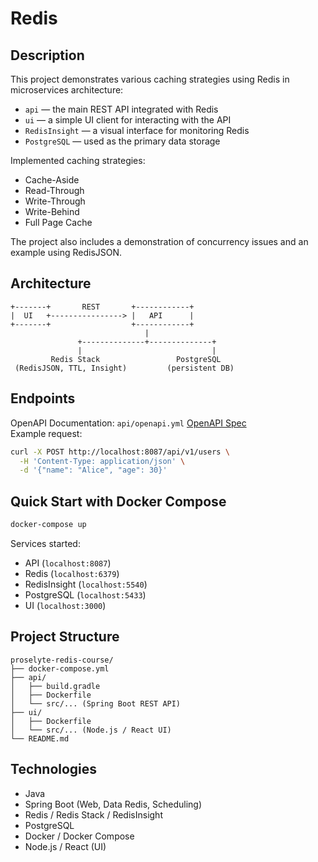 # Redis

## Description

This project demonstrates various caching strategies using Redis in microservices architecture:

* `api` — the main REST API integrated with Redis
* `ui` — a simple UI client for interacting with the API
* `RedisInsight` — a visual interface for monitoring Redis
* `PostgreSQL` — used as the primary data storage

Implemented caching strategies:

* Cache-Aside
* Read-Through
* Write-Through
* Write-Behind
* Full Page Cache

The project also includes a demonstration of concurrency issues and an example using RedisJSON.

## Architecture

```
+-------+       REST       +------------+
|  UI   +----------------> |   API      |
+-------+                  +------------+
                              |
               +--------------+--------------+
               |                             |
         Redis Stack                 PostgreSQL
 (RedisJSON, TTL, Insight)         (persistent DB)
```

## Endpoints

OpenAPI Documentation: `api/openapi.yml`
[OpenAPI Spec](api/openapi.yaml)  
Example request:

```bash
curl -X POST http://localhost:8087/api/v1/users \
  -H 'Content-Type: application/json' \
  -d '{"name": "Alice", "age": 30}'
```

## Quick Start with Docker Compose

```bash
docker-compose up
```

Services started:

* API (`localhost:8087`)
* Redis (`localhost:6379`)
* RedisInsight (`localhost:5540`)
* PostgreSQL (`localhost:5433`)
* UI (`localhost:3000`)

## Project Structure

```
proselyte-redis-course/
├── docker-compose.yml
├── api/
│   ├── build.gradle
│   ├── Dockerfile
│   └── src/... (Spring Boot REST API)
├── ui/
│   ├── Dockerfile
│   └── src/... (Node.js / React UI)
└── README.md
```

## Technologies

* Java
* Spring Boot (Web, Data Redis, Scheduling)
* Redis / Redis Stack / RedisInsight
* PostgreSQL
* Docker / Docker Compose
* Node.js / React (UI)